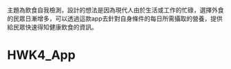 主題為飲食自我檢測，設計的想法是因為現代人由於生活或工作的忙碌，選擇外食的民眾日漸增多，可以透過這款app去針對自身條件的每日所需攝取的營養，提供給民眾快速得知健康飲食的資訊。
# HWK4_App
